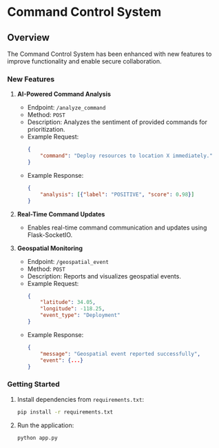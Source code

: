 
# Command Control System

## Overview
The Command Control System has been enhanced with new features to improve functionality and enable secure collaboration.

### New Features
1. **AI-Powered Command Analysis**
    - Endpoint: `/analyze_command`
    - Method: `POST`
    - Description: Analyzes the sentiment of provided commands for prioritization.
    - Example Request:
      ```json
      {
          "command": "Deploy resources to location X immediately."
      }
      ```
    - Example Response:
      ```json
      {
          "analysis": [{"label": "POSITIVE", "score": 0.98}]
      }
      ```

2. **Real-Time Command Updates**
    - Enables real-time command communication and updates using Flask-SocketIO.

3. **Geospatial Monitoring**
    - Endpoint: `/geospatial_event`
    - Method: `POST`
    - Description: Reports and visualizes geospatial events.
    - Example Request:
      ```json
      {
          "latitude": 34.05,
          "longitude": -118.25,
          "event_type": "Deployment"
      }
      ```
    - Example Response:
      ```json
      {
          "message": "Geospatial event reported successfully",
          "event": {...}
      }
      ```

### Getting Started
1. Install dependencies from `requirements.txt`:
    ```bash
    pip install -r requirements.txt
    ```
2. Run the application:
    ```bash
    python app.py
    ```
